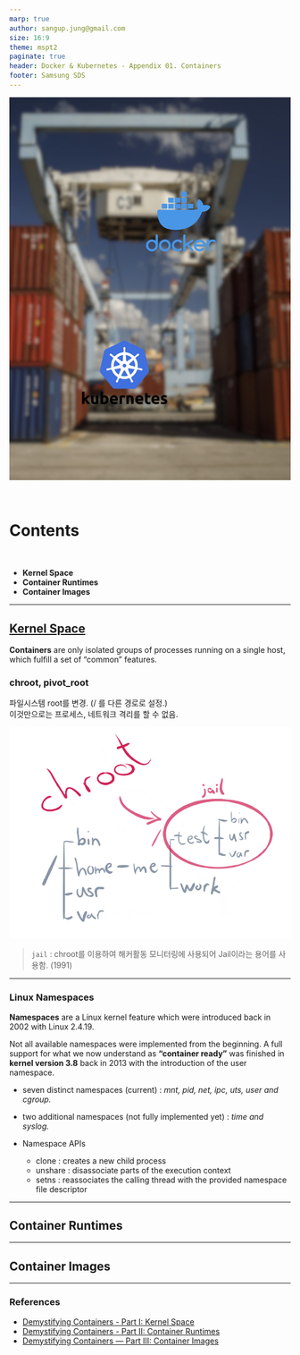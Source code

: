 ```yaml
---
marp: true
author: sangup.jung@gmail.com
size: 16:9
theme: mspt2
paginate: true
header: Docker & Kubernetes - Appendix 01. Containers
footer: Samsung SDS
---
```


![bg left:40%](img/docker_k8s.png)

<br>

# Contents

<br>

- **Kernel Space**
- **Container Runtimes**
- **Container Images**



---

## [Kernel Space](https://medium.com/@saschagrunert/demystifying-containers-part-i-kernel-space-2c53d6979504)

**Containers** are only isolated groups of processes running on a single host, which fulfill a set of “common” features.


### chroot, pivot_root
파일시스템 root를 변경. (/ 를 다른 경로로 설정.)  
이것만으로는 프로세스, 네트워크 격리를 할 수 없음.

![h:300](./img/chroot.png)

> `jail` : chroot를 이용하여 해커활동 모니터링에 사용되어 Jail이라는 용어를 사용함. (1991)  

---

### Linux Namespaces
**Namespaces** are a Linux kernel feature which were introduced back in 2002 with Linux 2.4.19.  

Not all available namespaces were implemented from the beginning. A full support for what we now understand as **“container ready”** was finished in **kernel version 3.8** back in 2013 with the introduction of the user namespace.

- seven distinct namespaces (current) : *mnt, pid, net, ipc, uts, user and cgroup.*
- two additional namespaces (not fully implemented yet) : *time and syslog.* 

- Namespace APIs
    - clone : creates a new child process
    - unshare : disassociate parts of the execution context
    - setns : reassociates the calling thread with the provided namespace file descriptor




---

## Container Runtimes



---

## Container Images


---

### References
- [Demystifying Containers - Part I: Kernel Space](https://medium.com/@saschagrunert/demystifying-containers-part-i-kernel-space-2c53d6979504)
- [Demystifying Containers - Part II: Container Runtimes](https://medium.com/@saschagrunert/demystifying-containers-part-ii-container-runtimes-e363aa378f25)
- [Demystifying Containers — Part III: Container Images](https://medium.com/@saschagrunert/demystifying-containers-part-iii-container-images-244865de6fef)